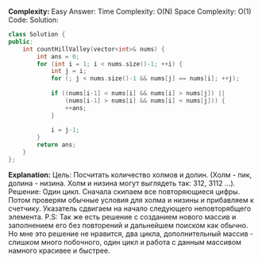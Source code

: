 **Complexity:** Easy
Answer:
	Time Complexity: O(N)
	Space Complexity: O(1)
Code:
Solution:
```cpp
class Solution {
public:
	int countHillValley(vector<int>& nums) {
		int ans = 0;
		for (int i = 1; i < nums.size()-1; ++i) {
			int j = i;
			for (; j < nums.size()-1 && nums[j] == nums[i]; ++j);
			  
			if ((nums[i-1] < nums[i] && nums[i] > nums[j]) ||
				(nums[i-1] > nums[i] && nums[i] < nums[j])) {
				++ans;
			}
			  
			i = j-1;
		}
		return ans;
	}
};
```
**Explanation:**
	Цель: Посчитать количество холмов и долин. (Холм - пик, долина - низина. Холм и низина могут выглядеть так: 312, 3112 ...).
	Решение: Один цикл. Сначала скипаем все повторяющиеся цифры. Потом проверям обычные условия для холма и низины и прибавляем к счетчику.
	Указатель сдвигаем на начало следующего неповторябщего элемента.
	P.S: Так же есть решение с созданием нового массив и заполнением его без повторений и дальнейшем поиском как обычно. Но мне это решение не нравится, два цикла, дополнительный массив - слишком много побочного, один цикл и работа с данным массивом намного красивее и быстрее.